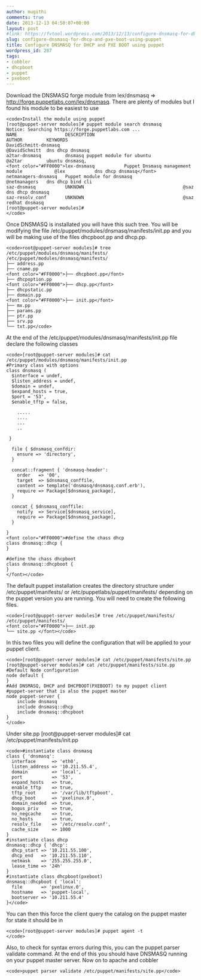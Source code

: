 ```yaml
---
author: mugithi
comments: true
date: 2013-12-13 04:50:07+00:00
layout: post
#link: https://fvtool.wordpress.com/2013/12/13/configure-dnsmasq-for-dhcp-and-pxe-boot-using-puppet/
slug: configure-dnsmasq-for-dhcp-and-pxe-boot-using-puppet
title: Configure DNSMASQ for DHCP and PXE BOOT using puppet
wordpress_id: 287
tags:
- cobbler
- dhcpboot
- puppet
- pxeboot
---
```


Download the DNSMASQ forge module from lex/dnsmasq => http://forge.puppetlabs.com/lex/dnsmasq. There are plenty of modules but I found his module to be easiest to use


    
    <code>Install the module using puppet
    [root@puppet-server modules]# puppet module search dnsmasq
    Notice: Searching https://forge.puppetlabs.com ...
    NAME                  DESCRIPTION                                 AUTHOR         KEYWORDS
    DavidSchmitt-dnsmasq                                              @DavidSchmitt  dns dhcp dnsmasq
    a2tar-dnsmasq         dnsmasq puppet module for ubuntu            @a2tar         ubuntu dnsmasq,
    <font color="#FF0000">lex-dnsmasq           Puppet Dnsmasq management module            @lex           dns dhcp dnsmasq</font>
    netmanagers-dnsmasq   Puppet module for dnsmasq                   @netmanagers   dns dhcp bind cli
    saz-dnsmasq           UNKNOWN                                     @saz           dns dhcp dnsmasq
    saz-resolv_conf       UNKNOWN                                     @saz           redhat dnsmasq
    [root@puppet-server modules]# 
    </code>



Once DNSMASQ is installated you will have this such tree. You will be modifying the file /etc/puppet/modules/dnsmasq/manifests/init.pp and you will be making use of the files dhcpboot.pp and dhcp.pp.


    
    <code>root@puppet-server modules]# tree /etc/puppet/modules/dnsmasq/manifests/
    /etc/puppet/modules/dnsmasq/manifests/
    ├── address.pp
    ├── cname.pp
    <font color="#FF0000">├── dhcpboot.pp</font>
    ├── dhcpoption.pp
    <font color="#FF0000">├── dhcp.pp</font>
    ├── dhcpstatic.pp
    ├── domain.pp
    <font color="#FF0000">├── init.pp</font>
    ├── mx.pp
    ├── params.pp
    ├── ptr.pp
    ├── srv.pp
    └── txt.pp</code>



At the end of the  /etc/puppet/modules/dnsmasq/manifests/init.pp file declare the following classes

    
    <code>[root@puppet-server modules]# cat /etc/puppet/modules/dnsmasq/manifests/init.pp
    #Primary class with options
    class dnsmasq (
      $interface = undef,
      $listen_address = undef,
      $domain = undef,
      $expand_hosts = true,
      $port = '53',
      $enable_tftp = false,
    
    	.....
    	....
    	...
    	..
    
     }
    
      file { $dnsmasq_confdir:
        ensure => 'directory',
      }
    
      concat::fragment { 'dnsmasq-header':
        order   => '00',
        target  => $dnsmasq_conffile,
        content => template('dnsmasq/dnsmasq.conf.erb'),
        require => Package[$dnsmasq_package],
      }
    
      concat { $dnsmasq_conffile:
        notify  => Service[$dnsmasq_service],
        require => Package[$dnsmasq_package],
      }
    
    }
    <font color="#FF0000">#define the chass dhcp
    class dnsmasq::dhcp {
    }
    
    #define the chass dhcpboot
    class dnsmasq::dhcpboot {
    }
    </font></code>



The default puppet installation creates the directory structure under /etc/puppet/manifests/ or /etc/puppetlabs/puppet/manifests/ depending on the puppet version you are running. You will need to create the following files.


    
    <code>[root@puppet-server modules]# tree /etc/puppet/manifests/
    /etc/puppet/manifests/
    <font color="#FF0000">├── init.pp
    └── site.pp </font></code>



In this two files you will define the configuration that will be applied to your puppet client.


    
    <code>[root@puppet-server modules]# cat /etc/puppet/manifests/site.pp
    [root@puppet-server modules]# cat /etc/puppet/manifests/site.pp
    #Default Node configuration
    node default {
    }
    #Add DNSMASQ, DHCP and DHCPBOOT(PXEBOOT) to my puppet client
    #puppet-server that is also the puppet master
    node puppet-server {
    	include dnsmasq
    	include dnsmasq::dhcp
    	include dnsmasq::dhcpboot
    }
    </code>


Under site.pp
[root@puppet-server modules]# cat /etc/puppet/manifests/init.pp

    
    <code>#instantiate class dnsmasq
    class { 'dnsmasq':
      interface      => 'eth0',
      listen_address => '10.211.55.4',
      domain         => 'local',
      port           => '53',
      expand_hosts   => true,
      enable_tftp    => true,
      tftp_root      => '/var/lib/tftpboot',
      dhcp_boot      => 'pxelinux.0',
      domain_needed  => true,
      bogus_priv     => true,
      no_negcache    => true,
      no_hosts       => true,
      resolv_file    => '/etc/resolv.conf',
      cache_size     => 1000
    }
    #instantiate class dhcp
    dnsmasq::dhcp { 'dhcp':
      dhcp_start => '10.211.55.100',
      dhcp_end   => '10.211.55.110',
      netmask    => '255.255.255.0',
      lease_time => '24h'
    }
    #instantiate class dhcpboot(pxeboot)
    dnsmasq::dhcpboot { 'local':
      file       => 'pxelinux.0',
      hostname   => 'puppet-local',
      bootserver => '10.211.55.4'
    }</code>



You can then this force the client  query the catalog on the puppet master for state it should be in


    
    <code>[root@puppet-server modules]# puppet agent -t
    </code>



Also, to check for syntax errors during this, you can the puppet parser validate command. At the end of this you should have DNSMASQ running on your puppet master server. Now on to apache and cobbler 


    
    <code>puppet parser validate /etc/puppet/manifests/site.pp</code>
